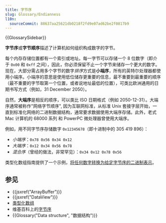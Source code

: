 ```yaml
---
title: 字节序
slug: Glossary/Endianness
l10n:
  sourceCommit: 88637aa25621db0218f2fd9e07ad62be2f0817b9
---
```


{{GlossarySidebar}}

**字节序**或**字节顺序**描述了计算机如何组织构成数字的字节。

每个内存存储位置都有一个索引或地址。每一字节可以存储一个 8 位数字（即介于 `0x00` 和 `0xff` 之间），因此，你必须保留不止一个字节来储存一个更大的数字。现在，大部分需占用多个字节的数字*排序*方式是**小端序**，所有的英特尔处理器都使用小端序。小端序的意思是使用低位储存更重要的信息，最不重要到最重要的顺序（最不重要的字节取第一个位置，或者说地址最低的位置），可类比欧洲通用的日期书写方式（例如，31 December 2050）。

自然，**大端序**是相反的顺序，可以类比 ISO 日期格式（例如 2050-12-31）。大端序通常被称作"网络字节顺序", 因为互联网标准，从标准 Unix 套接字层开始，一直到标准化网络的二进制数据结构，通常要求数据使用大端序存储。此外，老式 Mac 计算机的 68000 系列 和 PowerPC 微处理器曾使用大端序。

例如，用不同字节序存储数字 `0x12345678`（即十进制中的 305 419 896）：

- _小端序_：`0x78 0x56 0x34 0x12`
- _大端序_：`0x12 0x34 0x56 0x78`
- _混合序_（曾经的做法，非常罕见）：`0x34 0x12 0x78 0x56`

类型化数组指南提供了一个示例，[将任何数字转换为给定字节序的二进制表示](/zh-CN/docs/Web/JavaScript/Typed_arrays#视图)。

## 参见

- {{jsxref("ArrayBuffer")}}
- {{jsxref("DataView")}}
- [类型化数组](/zh-CN/docs/Web/JavaScript/Typed_arrays)
- 维基百科上的[字节序](https://zh.wikipedia.org/wiki/字节序)
- {{Glossary("Data structure", "数据结构")}}
